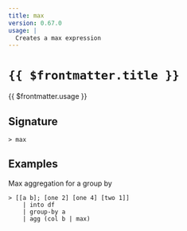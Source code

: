 ```yaml
---
title: max
version: 0.67.0
usage: |
  Creates a max expression
---
```


# <code>{{ $frontmatter.title }}</code>

<div style='white-space: pre-wrap;'>{{ $frontmatter.usage }}</div>

## Signature

```> max ```

## Examples

Max aggregation for a group by
```shell
> [[a b]; [one 2] [one 4] [two 1]]
    | into df
    | group-by a
    | agg (col b | max)
```
